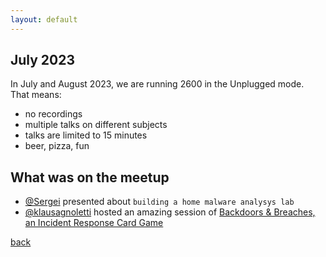 ```yaml
---
layout: default
---
```


## July 2023

In July and August 2023, we are running 2600 in the Unplugged mode.  
That means:  
- no recordings  
- multiple talks on different subjects  
- talks are limited to 15 minutes  
- beer, pizza, fun

## What was on the meetup

- [@Sergei](https://www.linkedin.com/in/sergei-zaiats/) presented about `building a home malware analysys lab`   
- [@klausagnoletti](https://www.linkedin.com/in/agnoletti/) hosted an amazing session of [Backdoors & Breaches, an Incident Response Card Game](https://www.blackhillsinfosec.com/projects/backdoorsandbreaches/)

[back](/)